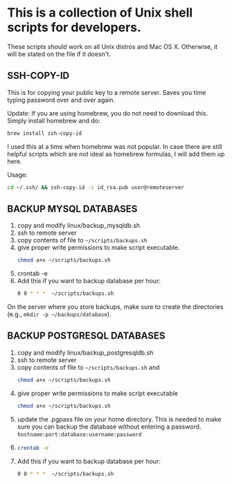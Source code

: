 This is a collection of Unix shell scripts for developers.
============================

These scripts should work on all Unix distros and Mac OS X. Otherwise, it will be stated on the file if it doesn't.

SSH-COPY-ID
-----------------------------

This is for copying your public key to a remote server. Saves you time typing password over and over again.

Update: If you are using homebrew, you do not need to download this. Simply install homebrew and do:

```bash
brew install ssh-copy-id
```

I used this at a time when homebrew was not popular. In case there are still helpful scripts which are not ideal as homebrew formulas, I will add them up here.

Usage:

```bash
cd ~/.ssh/ && ssh-copy-id -i id_rsa.pub user@remoteserver
```

BACKUP MYSQL DATABASES
-----------------------------

1. copy and modify linux/backup_mysqldb.sh
2. ssh to remote server
3. copy contents of file to `~/scripts/backups.sh`
4. give proper write permissions to make script executable.
   ``` bash
   chmod a+x ~/scripts/backups.sh
   ```
5. crontab -e
6. Add this if you want to backup database per hour:
   ```bash
   0 0 * * *  ~/scripts/backups.sh
   ```

On the server where you store backups, make sure to create the directories (e.g., `mkdir -p ~/backups/database`).

BACKUP POSTGRESQL DATABASES
-----------------------------

1. copy and modify linux/backup_postgresqldb.sh
2. ssh to remote server
3. copy contents of file to `~/scripts/backups.sh` and
   ```bash
   chmod a+x ~/scripts/backups.sh
   ```
4. give proper write permissions to make script executable
   ```bash
   chmod a+x ~/scripts/backups.sh
   ```
5. update the .pgpass file on your home directory. This is needed to make sure you can backup the database without entering a password.
   `hostname:port:database:username:password`
6. ```bash
   crontab -e
   ```
7. Add this if you want to backup database per hour:
   ```bash
   0 0 * * *  ~/scripts/backups.sh
   ```
